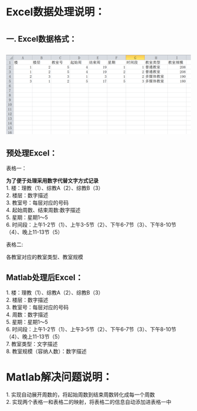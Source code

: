 <h1>Excel数据处理说明：<h1>
<h2>一. Excel数据格式：<h2>
<img src="https://github.com/chentairan/Wechat/blob/master/image/Excel.png">
</p>
<h2>预处理Excel：</h2>
<p>表格一：</p>
<p>
<b>为了便于处理采用数字代替文字方式记录</b><br/>
1. 楼：理教（1）、综教A（2）、综教B（3）<br/>
2. 楼层：数字描述<br/>
3. 教室号：每层对应的号码<br/>
4. 起始周数、结束周数:数字描述<br/>
5. 星期：星期1～5<br/>
6. 时间段：上午1-2节（1）、上午3-5节（2）、下午6-7节（3）、下午8-10节（4）、晚上11-13节（5）<br/>
</p>

<p>表格二:</p>
<p>各教室对应的教室类型、教室规模</p>

<h2>Matlab处理后Excel：</h2>
<p>
	1. 楼：理教（1）、综教A（2）、综教B（3）<br/>
	2. 楼层：数字描述<br/>
	3. 教室号：每层对应的号码<br/>
	4. 周数：数字描述<br/>
	5. 星期：星期1～5<br/>
	6. 时间段：上午1-2节（1）、上午3-5节（2）、下午6-7节（3）、下午8-10节（4）、晚上11-13节（5）<br/>
	7. 教室类型：文字描述<br/>
	8. 教室规模（容纳人数）：数字描述<br/>
</p>

<h1>Matlab解决问题说明：</h1>
<p>
1. 实现自动展开周数的，将起始周数到结束周数转化成每一个周数<br/>
2. 实现两个表格一和表格二的映射，将表格二的信息自动添加进表格一中<br/>
</p>